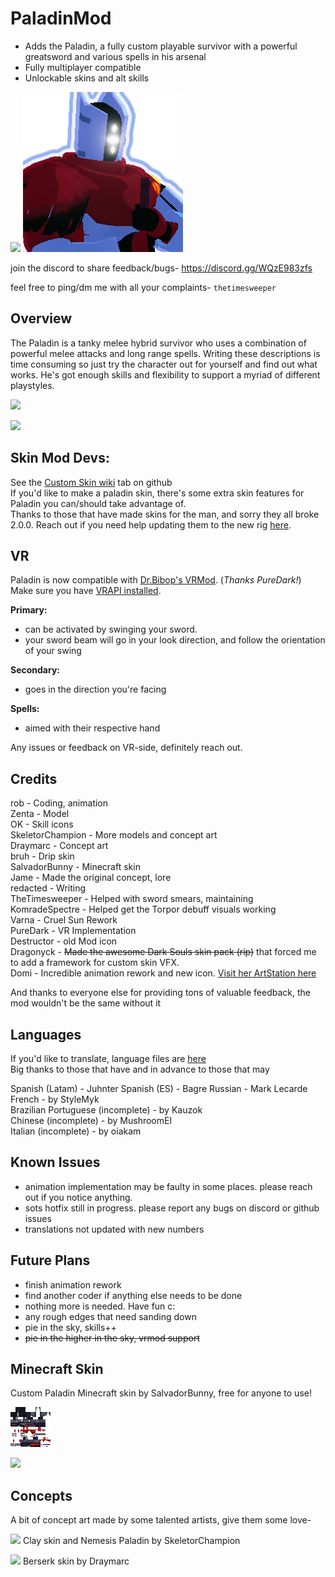 # PaladinMod
- Adds the Paladin, a fully custom playable survivor with a powerful greatsword and various spells in his arsenal
- Fully multiplayer compatible
- Unlockable skins and alt skills

[![](https://i.imgur.com/OcvIJnZ.png)]()
[![](https://raw.githubusercontent.com/ArcPh1r3/PaladinMod/master/PaladinUnityProject/Assets/Paladin/Icons/texPaladinIcon.png)]()

join the discord to share feedback/bugs- https://discord.gg/WQzE983zfs

feel free to ping/dm me with all your complaints- `thetimesweeper`
## Overview
The Paladin is a tanky melee hybrid survivor who uses a combination of powerful melee attacks and long range spells. Writing these descriptions is time consuming so just try the character out for yourself and find out what works. He's got enough skills and flexibility to support a myriad of different playstyles.

[![](https://i.imgur.com/bwOBMQQ.png)]()

[![](https://i.imgur.com/TYoqjxb.png)]()

## Skin Mod Devs:
See the [Custom Skin wiki](https://github.com/ArcPh1r3/PaladinMod/wiki/Custom-Skin-Stuff) tab on github  
If you'd like to make a paladin skin, there's some extra skin features for Paladin you can/should take advantage of.  
Thanks to those that have made skins for the man, and sorry they all broke 2.0.0. Reach out if you need help updating them to the new rig [here](https://github.com/ArcPh1r3/PaladinMod/blob/master/Blend/Paladin_rig_for_skins.blend). 

## VR
Paladin is now compatible with [Dr.Bibop's VRMod](https://thunderstore.io/package/DrBibop/VRMod/). (*Thanks PureDark!*)  
Make sure you have [VRAPI installed](https://thunderstore.io/package/DrBibop/VRAPI/).  

**Primary:**
 - can be activated by swinging your sword.
 - your sword beam will go in your look direction, and follow the orientation of your swing

**Secondary:**
 - goes in the direction you're facing

**Spells:**
 - aimed with their respective hand

Any issues or feedback on VR-side, definitely reach out.

## Credits
rob - Coding, animation  
Zenta - Model  
OK - Skill icons  
SkeletorChampion - More models and concept art  
Draymarc - Concept art  
bruh - Drip skin  
SalvadorBunny - Minecraft skin  
Jame - Made the original concept, lore  
redacted - Writing  
TheTimesweeper - Helped with sword smears, maintaining  
KomradeSpectre - Helped get the Torpor debuff visuals working  
Varna - Cruel Sun Rework  
PureDark - VR Implementation  
Destructor - old Mod icon  
Dragonyck - ~~Made the awesome Dark Souls skin pack (rip)~~ that forced me to add a framework for custom skin VFX.   
Domi - Incredible animation rework and new icon. [Visit her ArtStation here](https://www.artstation.com/artwork/m8Kne9)

And thanks to everyone else for providing tons of valuable feedback, the mod wouldn't be the same without it

## Languages
If you'd like to translate, language files are [here](https://github.com/ArcPh1r3/PaladinMod/tree/master/Release/plugins/Language)  
Big thanks to those that have and in advance to those that may

Spanish (Latam) - Juhnter
Spanish (ES) - Bagre
Russian - Mark Lecarde
French - by StyleMyk  
Brazilian Portuguese (incomplete) - by Kauzok  
Chinese (incomplete) - by MushroomEl  
Italian (incomplete) - by oiakam  

## Known Issues
- animation implementation may be faulty in some places. please reach out if you notice anything.
- sots hotfix still in progress. please report any bugs on discord or github issues
- translations not updated with new numbers

## Future Plans
- finish animation rework
- find another coder if anything else needs to be done
- nothing more is needed. Have fun c:
- any rough edges that need sanding down
- pie in the sky, skills++
- ~~pie in the higher in the sky, vrmod support~~

## Minecraft Skin
Custom Paladin Minecraft skin by SalvadorBunny, free for anyone to use!

[![](https://raw.githubusercontent.com/ArcPh1r3/PaladinMod/master/PaladinUnityProject/Assets/Paladin/Textures/PaladinMinecraftSkin.png)]()

[![](https://i.imgur.com/j2GIA9e.png)]()

## Concepts
A bit of concept art made by some talented artists, give them some love-

[![](https://i.imgur.com/zAMSuvD.png)]()
Clay skin and Nemesis Paladin by SkeletorChampion

[![](https://i.imgur.com/c0Qbube.png)]()
Berserk skin by Draymarc